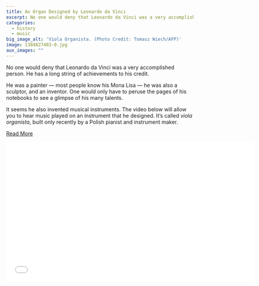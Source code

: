 ```yaml
---
title: An Organ Designed by Leonardo da Vinci
excerpt: No one would deny that Leonardo da Vinci was a very accomplished person. He has a long string of achievements to his credit.
categories:
  - history
  - music
big_image_alt: 'Viola Organista. (Photo Credit: Tomasz Wiech/AFP)'
image: 1384827483-0.jpg
aux_images: ""
---
```

No one would deny that Leonardo da Vinci was a very accomplished person. He has a long string of achievements to his credit.

He was a painter &mdash; most people know his Mona Lisa &mdash; he was also a sculptor, and an inventor. One would only have to peruse the pages of his notebooks to see a glimpse of his many talents.

It seems he also invented musical instruments. The video below will allow you to hear music played on an instrument that he designed. It&rsquo;s called <em>viola organista</em>, built only recently by a Polish pianist and instrument maker.

<a href="http://www.neatorama.com/2013/11/18/Listen-to-a-Organ-Designed-by-Leonardo-Da-Vinci/" target="_blank">Read More</a>

<iframe width="667" height="375" src="//www.youtube.com/embed/sv3py3Ap8_Y" frameborder="0" allowfullscreen></iframe>